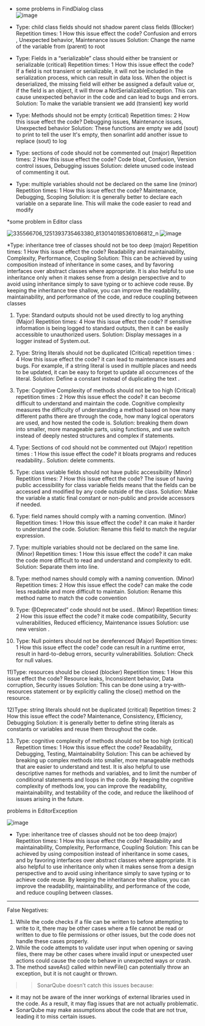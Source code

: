  * some problems in FindDialog class  
 ![image](https://user-images.githubusercontent.com/100956629/225065182-f24c0655-8f0c-4fe4-9f6d-2338b9e4303a.png)
 
* Type: child class fields should not shadow parent class fields
(Blocker) 
Repetition times: 1
How this issue effect the code? Confusion and errors , Unexpected behavior, Maintenance issues
Solution: Change the name of the variable from (parent) to root
* Type: Fields in a “serializable” class should either be transient or serializable
(critical) 
Repetition times: 1
How this issue effect the code? If a field is not transient or serializable, it will not be included in the serialization process, which can result in data loss. When the object is deserialized, the missing field will either be assigned a default value or, if the field is an object, it will throw a NotSerializableException. This can cause unexpected behavior in the code and can lead to bugs and errors.
Solution: To make the variable transient we add (transient) key world
* Type: Methods should not be empty
(critical) 
Repetition times: 2
How this issue effect the code? Debugging issues, Maintenance issues, Unexpected behavior
Solution: These functions are empty we add (sout) to print to tell the user It's empty, then sonarlint add another issue to replace (sout) to log 
* Type: sections of code should not be commented out
(major) 
Repetition times: 2
How this issue effect the code? Code bloat, Confusion, Version control issues, Debugging issues
Solution: delete unused code instead of commenting it out.
* Type: multiple variables should not be declared on the same line
(minor) 
Repetition times: 1
How this issue effect the code? Maintenance, Debugging, Scoping
Solution: it is generally better to declare each variable on a separate line. This will make the code easier to read and modify



*some problem in Editor class

![335566706_1251393735463380_8130140185361086812_n](https://user-images.githubusercontent.com/114495555/225697082-da860694-0a7c-422a-a97c-c1487659e847.jpg)
![image](https://user-images.githubusercontent.com/100956629/225733383-6ac0dcd7-1f27-4a1c-8f61-992fa0cfd8a0.png)


*Type: inheritance tree of classes should not be too deep
(major) 
Repetition times: 1
How this issue effect the code? Readability and maintainability, Complexity, Performance, Coupling
Solution: This can be achieved by using composition instead of inheritance in some cases, and by favoring interfaces over abstract classes where appropriate. It is also helpful to use inheritance only when it makes sense from a design perspective and to avoid using inheritance simply to save typing or to achieve code reuse. By keeping the inheritance tree shallow, you can improve the readability, maintainability, and performance of the code, and reduce coupling between classes


1) Type: Standard outputs should not be used directly to log anything  (Major)
Repetition times: 4
How this issue effect the code?  If sensitive information is being logged to standard outputs, then it can be easily accessible to unauthorized users.
Solution: Display messages in a logger instead of System.out.

2) Type: String literals should not be duplicated  (Critical)
repetition times : 4
How this issue effect the code?  it can lead to maintenance issues and bugs. For example, if a string literal is used in multiple places and needs to be updated, it can be easy to forget to update all occurrences of the literal.
Solution: Define a constant instead of duplicating the text .

3) Type: Cognitive Complexity of methods should not be too high (Critical)
repetition times : 2
How this issue effect the code?  it can become difficult to understand and maintain the code. Cognitive complexity measures the difficulty of understanding a method based on how many different paths there are through the code, how many logical operators are used, and how nested the code is.
Solution: breaking them down into smaller, more manageable parts, using functions, and use switch instead of deeply nested structures and complex if statements.


4) Type: Sections of cod should not be commented out (Major)
repetition times : 1
How this issue effect the code?  it bloats programs and reduces readability..
Solution: delete comments.


5) Type: class variable fields should not have public accessibility (Minor)
Repetition times: 7
How this issue effect the code? The issue of having public accessibility for class variable fields means that the fields can be accessed and modified by any code outside of the class.
Solution: Make the variable a static final constant or non-public and provide accessors if needed.


6) Type: field names should comply with a naming convention. (Minor)
Repetition times: 1
How this issue effect the code?  it can make it harder  to understand the code.
Solution: Rename this field to match the regular expression.


7) Type: multiple variables should not be declared on the same line. (Minor)
Repetition times: 1
How this issue effect the code?  it can make the code more difficult to read and understand and complexity to edit.
Solution: Separate them into line.


8) Type: method names should comply with a naming convention. (Minor)
Repetition times: 2
How this issue effect the code? can make the code less readable and more difficult to maintain.
Solution: Rename this method name to match the code convention


9) Type: @Deprecated” code should not be used.. (Minor)
Repetition times: 2
How this issue effect the code? it make code  compatibility, Security vulnerabilities, Reduced efficiency, Maintenance issues
Solution: use new version .


10) Type: Null pointers should not be dereferenced (Major)
Repetition times: 1
How this issue effect the code? code can result in a runtime error, result in hard-to-debug errors, security vulnerabilities.
Solution: Check for null values.

11)Type: resources should be closed
(blocker) 
Repetition times: 1
How this issue effect the code? Resource leaks, Inconsistent behavior, Data corruption, Security issues
Solution: This can be done using a try-with-resources statement or by explicitly calling the close() method on the resource.

12)Type: string literals should not be duplicated
(critical) 
Repetition times: 2
How this issue effect the code? Maintenance, Consistency, Efficiency, Debugging
Solution: it is generally better to define string literals as constants or variables and reuse them throughout the code.

13) Type: cognitive complexity of methods should not be too high
(critical) 
Repetition times: 1
How this issue effect the code? Readability, Debugging, Testing, Maintainability
Solution: This can be achieved by breaking up complex methods into smaller, more manageable methods that are easier to understand and test. It is also helpful to use descriptive names for methods and variables, and to limit the number of conditional statements and loops in the code. By keeping the cognitive complexity of methods low, you can improve the readability, maintainability, and testability of the code, and reduce the likelihood of issues arising in the future.

problems in EditorException

![image](https://user-images.githubusercontent.com/100956629/226057230-2a0ff121-945c-496b-998b-c93ca1033d5a.png)

* Type: inheritance tree of classes should not be too deep
(major) 
Repetition times: 1
How this issue effect the code? Readability and maintainability, Complexity, Performance, Coupling
Solution: This can be achieved by using composition instead of inheritance in some cases, and by favoring interfaces over abstract classes where appropriate. It is also helpful to use inheritance only when it makes sense from a design perspective and to avoid using inheritance simply to save typing or to achieve code reuse. By keeping the inheritance tree shallow, you can improve the readability, maintainability, and performance of the code, and reduce coupling between classes.
********************

False Negatives:
1) While the code checks if a file can be written to before attempting to write to it, there may be other cases where a file cannot be read or written to due to file permissions or other issues, but the code does not handle these cases properly.
2) While the code attempts to validate user input when opening or saving files, there may be other cases where invalid input or unexpected user actions could cause the code to behave in unexpected ways or crash.
3) The method saveAs() called within newFile() can potentially throw an exception, but it is not caught or thrown.
>>SonarQube doesn’t catch this issues because:
- it may not be aware of the inner workings of external libraries used in the code. As a result, it may flag issues that are not actually problematic.
- SonarQube may make assumptions about the code that are not true, leading it to miss certain issues.



